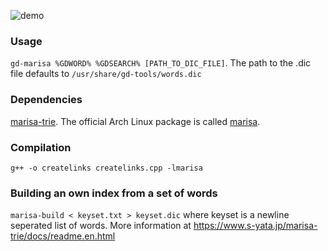 
![demo](https://user-images.githubusercontent.com/50422430/229341045-96283fc9-8ecb-49bb-a011-abd2d3e4e43e.gif)


### Usage
`gd-marisa %GDWORD% %GDSEARCH% [PATH_TO_DIC_FILE]`. The path to the .dic file defaults to `/usr/share/gd-tools/words.dic`

### Dependencies
[marisa-trie](https://github.com/s-yata/marisa-trie). The official Arch Linux package is called [marisa](https://archlinux.org/packages/community/x86_64/marisa/).

### Compilation
`g++ -o createlinks createlinks.cpp -lmarisa`

### Building an own index from a set of words
`marisa-build < keyset.txt > keyset.dic` where keyset is a newline seperated list of words. More information at https://www.s-yata.jp/marisa-trie/docs/readme.en.html
